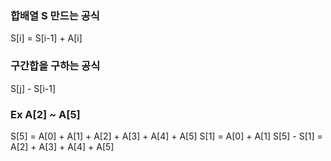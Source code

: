 ### 합배열 S 만드는 공식
S[i] = S[i-1] + A[i]

### 구간합을 구하는 공식
S[j] - S[i-1]

### Ex A[2] ~ A[5]
S[5] = A[0] + A[1] + A[2] + A[3] + A[4] + A[5]
S[1] = A[0] + A[1]
S[5] - S[1] = A[2] + A[3] + A[4] + A[5]